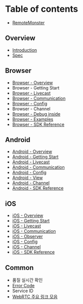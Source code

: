 # Table of contents

* [RemoteMonster](README.md)

## Overview

* [Introduction](overview/introduction.md)
* [Spec](overview/spec.md)

## Browser

* [Browser - Overview](browser/browser-overview.md)
* Browser - Getting Start
* [Browser - Livecast](browser/browser-livecast.md)
* [Browser - Communication](browser/browser-communication.md)
* [Browser - Config](browser/browser-config.md)
* Browser - Channel
* [Browser - Debug inside](browser/browser-debug-inside.md)
* [Browser - Examples](browser/browser-examples.md)
* [Browser - SDK Reference](https://remotemonster.github.io/browser-sdk/doc/)

## Android

* [Android - Overview](android/android-overview.md)
* [Android - Getting Start](android/android-getting-start.md)
* [Android - Livecast](android/android-livecast.md)
* [Android - Communication](android/android-communication.md)
* [Android - Config](android/android-config.md)
* [Android - View](android/android-view.md)
* [Android - Channel](android/android-channel.md)
* [Android - SDK Reference](https://remotemonster.github.io/android-sdk/)

## iOS

* [iOS - Overview](ios/ios-overview.md)
* [iOS - Getting Start](ios/ios-getting-start.md)
* [iOS - Livecast](ios/ios-livecast.md)
* [iOS - Communication](ios/ios-communication.md)
* [iOS - Observer](ios/ios-observer.md)
* [iOS - Config](ios/ios-config.md)
* [iOS - Channel](ios/ios-channel.md)
* [iOS - SDK Reference](https://remotemonster.github.io/remon-ios-sdk/)

## Common

* 품질 실시간 확인
* [Error Code](common/error-code.md)
* Service ID
* [WebRTC 주요 링크 모음](common/webrtc.md)

